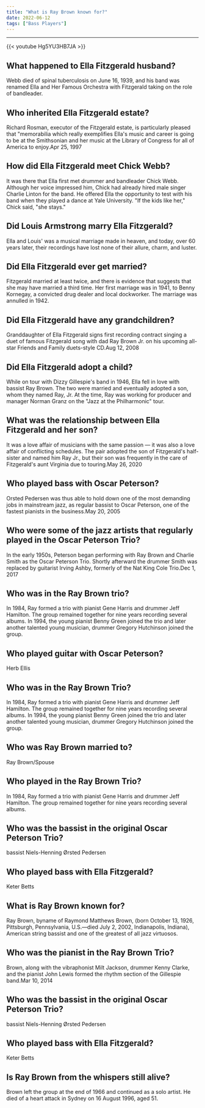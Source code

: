 ```yaml
---
title: "What is Ray Brown known for?"
date: 2022-06-12
tags: ["Bass Players"]
---
```


---
{{< youtube Hg5YU3HB7JA >}}
## What happened to Ella Fitzgerald husband?
Webb died of spinal tuberculosis on June 16, 1939, and his band was renamed Ella and Her Famous Orchestra with Fitzgerald taking on the role of bandleader.

## Who inherited Ella Fitzgerald estate?
Richard Rosman, executor of the Fitzgerald estate, is particularly pleased that "memorabilia which really exemplifies Ella's music and career is going to be at the Smithsonian and her music at the Library of Congress for all of America to enjoy.Apr 25, 1997

## How did Ella Fitzgerald meet Chick Webb?
It was there that Ella first met drummer and bandleader Chick Webb. Although her voice impressed him, Chick had already hired male singer Charlie Linton for the band. He offered Ella the opportunity to test with his band when they played a dance at Yale University. "If the kids like her," Chick said, "she stays."

## Did Louis Armstrong marry Ella Fitzgerald?
Ella and Louis' was a musical marriage made in heaven, and today, over 60 years later, their recordings have lost none of their allure, charm, and luster.

## Did Ella Fitzgerald ever get married?
Fitzgerald married at least twice, and there is evidence that suggests that she may have married a third time. Her first marriage was in 1941, to Benny Kornegay, a convicted drug dealer and local dockworker. The marriage was annulled in 1942.

## Did Ella Fitzgerald have any grandchildren?
Granddaughter of Ella Fitzgerald signs first recording contract singing a duet of famous Fitzgerald song with dad Ray Brown Jr. on his upcoming all-star Friends and Family duets-style CD.Aug 12, 2008

## Did Ella Fitzgerald adopt a child?
While on tour with Dizzy Gillespie's band in 1946, Ella fell in love with bassist Ray Brown. The two were married and eventually adopted a son, whom they named Ray, Jr. At the time, Ray was working for producer and manager Norman Granz on the "Jazz at the Philharmonic" tour.

## What was the relationship between Ella Fitzgerald and her son?
It was a love affair of musicians with the same passion — it was also a love affair of conflicting schedules. The pair adopted the son of Fitzgerald's half-sister and named him Ray Jr., but their son was frequently in the care of Fitzgerald's aunt Virginia due to touring.May 26, 2020

## Who played bass with Oscar Peterson?
Orsted Pedersen was thus able to hold down one of the most demanding jobs in mainstream jazz, as regular bassist to Oscar Peterson, one of the fastest pianists in the business.May 20, 2005

## Who were some of the jazz artists that regularly played in the Oscar Peterson Trio?
In the early 1950s, Peterson began performing with Ray Brown and Charlie Smith as the Oscar Peterson Trio. Shortly afterward the drummer Smith was replaced by guitarist Irving Ashby, formerly of the Nat King Cole Trio.Dec 1, 2017

## Who was in the Ray Brown trio?
In 1984, Ray formed a trio with pianist Gene Harris and drummer Jeff Hamilton. The group remained together for nine years recording several albums. In 1994, the young pianist Benny Green joined the trio and later another talented young musician, drummer Gregory Hutchinson joined the group.

## Who played guitar with Oscar Peterson?
Herb Ellis

## Who was in the Ray Brown Trio?
In 1984, Ray formed a trio with pianist Gene Harris and drummer Jeff Hamilton. The group remained together for nine years recording several albums. In 1994, the young pianist Benny Green joined the trio and later another talented young musician, drummer Gregory Hutchinson joined the group.

## Who was Ray Brown married to?
Ray Brown/Spouse

## Who played in the Ray Brown Trio?
In 1984, Ray formed a trio with pianist Gene Harris and drummer Jeff Hamilton. The group remained together for nine years recording several albums.

## Who was the bassist in the original Oscar Peterson Trio?
bassist Niels-Henning Ørsted Pedersen

## Who played bass with Ella Fitzgerald?
Keter Betts

## What is Ray Brown known for?
Ray Brown, byname of Raymond Matthews Brown, (born October 13, 1926, Pittsburgh, Pennsylvania, U.S.—died July 2, 2002, Indianapolis, Indiana), American string bassist and one of the greatest of all jazz virtuosos.

## Who was the pianist in the Ray Brown Trio?
Brown, along with the vibraphonist Milt Jackson, drummer Kenny Clarke, and the pianist John Lewis formed the rhythm section of the Gillespie band.Mar 10, 2014

## Who was the bassist in the original Oscar Peterson Trio?
bassist Niels-Henning Ørsted Pedersen

## Who played bass with Ella Fitzgerald?
Keter Betts

## Is Ray Brown from the whispers still alive?
Brown left the group at the end of 1966 and continued as a solo artist. He died of a heart attack in Sydney on 16 August 1996, aged 51.


